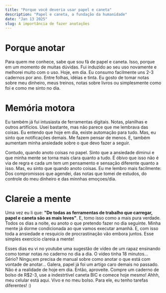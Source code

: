 ```yaml
---
title: "Porque você deveria usar papel e caneta"
description: "Papel e caneta, a fundação da humanidade"
date: "Jan 13 2025"
slug: A importância de fazer anotações
---
```


# Porque anotar

Para quem me conhece, sabe que sou fã de papel e caneta. Isso, porque em um momento de muitas dúvidas. Fui induzido ao seu uso novamente e melhorei muito com o uso. Hoje, em dia. Eu consumo facilmente uns 2-3 cadernos por ano. Entre folhas, idéias e tinta. Eu gosto de tomar notas sobre meu dinheiro, meus treinos, notas sobre livros ou simplesmente como foi e como me sinto no dia.

# Memória motora

Eu também já fui intusiasta de ferramentas digitais. Notas, planilhas e outros artifícios. Usei bastante, mas não parece que me lembrava das coisas. Eu entendo que hoje em dia, existe automação para tudo. Mas, eu sinto que notificações demais. Me fazem pensar de menos. E, também aumentam minha ansiedade sobre o que devo fazer a seguir. 

Contudo, quando anoto coisas no papel. Sinto que a ansiedade diminui e que minha mente se torna mais clara quanto a tudo. É óbivo que isso não é via de regra e cada um tem um pensamento e sensação diferente quanto a isso. Mas, eu sinto que quando anoto coisas. Eu me lembro mais facilmente: Dos compromissos que agendei, das notas que tomei de estudos, do controle do meu dinheiro e das minnhas emoçoes/dia. 

# Clareie a mente

Uma vez eu li que: **"De todas as ferramentas de trabalho que carregar, papel e caneta são as mais leves"**. E, tomo isso como a mais pura verdade. Todos os dias a noite, eu anoto o que pretendo fazer no dia seguinte. Minha mente já dorme condicionada ao que vamos executar amanhã. E, com isso toda a ansiedade e resquicío de procrastinação vão embora juntos. Esse simples exercício clareia a mente!

Esses dias eu vi no youtube uma sugestão de vídeo de um rapaz ensinando como tomar notas no caderno no dia a dia. O vídeo tinha 18 minutos... Sério? Ningu;em precisa de manual sobre como anotar o que está com vontade de anotar... Galera, papel já foi um artigo caro demais no passado. Não é a realidade de hoje em dia. Então, aproveite. Compre um caderno de bolso de R$2-3, use a indestrtível caneta BIC e comece hoje mesmo! Ahhh, meu celular está aqui. Vivo e no meu bolso. Para ele, eu tenho tarefas diferentes! :)
